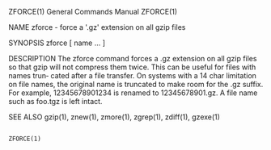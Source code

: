ZFORCE(1)							    General Commands Manual							     ZFORCE(1)

NAME
       zforce - force a '.gz' extension on all gzip files

SYNOPSIS
       zforce [ name ...  ]

DESCRIPTION
       The  zforce  command forces a .gz extension on all gzip files so that gzip will not compress them twice.	 This can be useful for files with names trun‐
       cated after a file transfer.  On systems with a 14 char limitation on file names, the original name is truncated to make room for the .gz  suffix.  For
       example, 12345678901234 is renamed to 12345678901.gz. A file name such as foo.tgz is left intact.

SEE ALSO
       gzip(1), znew(1), zmore(1), zgrep(1), zdiff(1), gzexe(1)

																		     ZFORCE(1)
